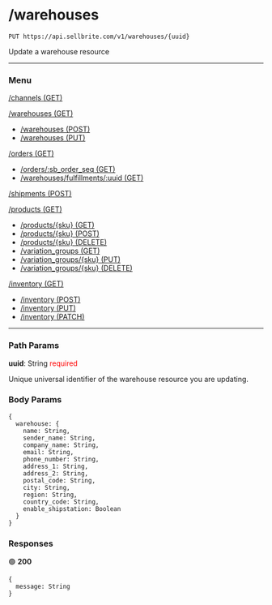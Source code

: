 # /warehouses

```
PUT https://api.sellbrite.com/v1/warehouses/{uuid}
```

Update a warehouse resource

---

### Menu

[/channels (GET)](channels)

[/warehouses (GET)](warehouses)
  * [/warehouses (POST)](warehouses-post)
  * [/warehouses (PUT)](warehouses-put)

[/orders (GET)](orders)
  * [/orders/:sb_order_seq (GET)](orders-sb-order)
  * [/warehouses/fulfillments/:uuid (GET)](orders-fulfillments)

[/shipments (POST)](shipments)

[/products (GET)](products)
  * [/products/{sku} (GET)](products-sku-get)
  * [/products/{sku} (POST)](products-sku-post)
  * [/products/{sku} (DELETE)](products-sku-delete)
  * [/variation_groups (GET)](products-variation-groups)
  * [/variation_groups/{sku} (PUT)](products-variation-groups-put)
  * [/variation_groups/{sku} (DELETE)](products-variation-groups-delete)
  
[/inventory (GET)](inventory)
  * [/inventory (POST)](inventory-post)
  * [/inventory (PUT)](inventory-put)
  * [/inventory (PATCH)](inventory-patch)
  
---

### Path Params

**uuid**: String <span style="color:red">required</span>

Unique universal identifier of the warehouse resource you are updating.

### Body Params

```
{
  warehouse: {
    name: String,
    sender_name: String,
    company_name: String,
    email: String,
    phone_number: String,
    address_1: String,
    address_2: String,
    postal_code: String,
    city: String,
    region: String,
    country_code: String,
    enable_shipstation: Boolean
  }
}
```

### Responses

🟢 **200** 
```
{
  message: String
}
```

